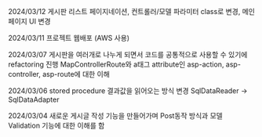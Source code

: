 2024/03/12
게시판 리스트 페이지네이션, 컨트롤러/모델 파라미터 class로 변경, 메인페이지 UI 변경

2024/03/11
프로젝트 웹배포 (AWS 사용)

2024/03/07
게시판을 여러개로 나누게 되면서 코드를 공통적으로 사용할 수 있기에 refactoring 진행
MapControllerRoute와 a태그 attribute인 asp-action, asp-controller, asp-route에 대한 이해  

2024/03/06
stored procedure 결과값을 읽어오는 방식 변경 SqlDataReader -> SqlDataAdapter

2024/03/04
새로운 게시글 작성 기능을 만들어가며 Post동작 방식과 모델 Validation 기능에 대한 이해를 함
